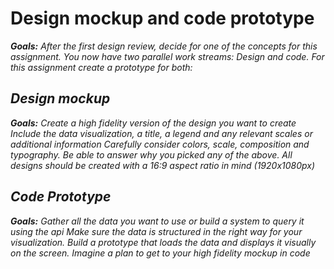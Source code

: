 # Design mockup and code prototype

<i><b>Goals:</b> After the first design review, decide for one of the concepts for this assignment. You now have two parallel work streams: Design and code. For this assignment create a prototype for both:

## Design mockup

<i><b>Goals:</b> Create a high fidelity version of the design you want to create
Include the data visualization, a title, a legend and any relevant scales or additional information
Carefully consider colors, scale, composition and typography. Be able to answer why you picked any of the above. All designs should be created with a 16:9 aspect ratio in mind (1920x1080px) </i>

## Code Prototype

<i><b>Goals:</b> Gather all the data you want to use or build a system to query it using the api
Make sure the data is structured in the right way for your visualization. Build a prototype that loads the data and displays it visually on the screen. Imagine a plan to get to your high fidelity mockup in code </i>

